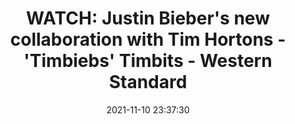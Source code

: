 ---
"title": "WATCH: Justin Bieber's new collaboration with Tim Hortons - 'Timbiebs' Timbits - Western Standard"
"date": "2021-11-10 23:37:30"
"feed_name": "GOOGLENEWSDRILLING"
"feed_website": "https://news.google.com/search?q=drilling%2Bincident&hl=en-US&gl=US&ceid=US:en"
"feed_rss": "https://news.google.com/rss/search?q=drilling%2Bincident&hl=en-US&gl=US&ceid=US:en"
"link": "https://westernstandardonline.com/2021/11/justin-biebers-new-collaboration-with-tim-hortons-timbiebs-timbits/"
"source": "{'href': 'https://westernstandardonline.com', 'title': 'Western Standard'}"
"file": "_posts/2021-1-1-6c471e14c1628d2a6563351231392da797dfd828.md"
"accident": "0"
"drilling": "0"
"dead": "0"
"injured": "0"
"arrested": "0"
"place": "unknown place"
"where": "unknown site"
"causes": "unknown"
"place_uri": "unknown place"
---